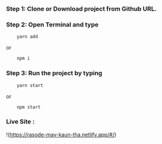 ### Step 1: Clone or Download project from Github URL.

### Step 2: Open Terminal and type
```
    yarn add
```
or
```
    npm i
```

### Step 3: Run the project by typing
```
    yarn start
```
or
```
    npm start
```

### Live Site : 
!(https://rasode-may-kaun-tha.netlify.app/#/)
